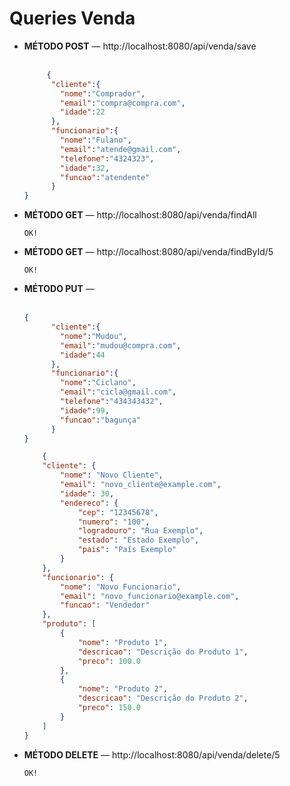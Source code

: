 # Queries Venda

<ul>
  <li> <strong>MÉTODO POST</strong> — http://localhost:8080/api/venda/save
  </li> 
</br>
  
``` json 
     {
      "cliente":{
        "nome":"Comprador",
        "email":"compra@compra.com",
        "idade":22
      },
      "funcionario":{
        "nome":"Fulano",
        "email":"atende@gmail.com",
        "telefone":"4324323",
        "idade":32,
        "funcao":"atendente"
      }
}
```
  <li><strong>MÉTODO GET</strong> — http://localhost:8080/api/venda/findAll
  </li>
  
  ```OK!```
  <li><strong>MÉTODO GET</strong> — http://localhost:8080/api/venda/findById/5
  </li>
  
  ```OK!```
  <li><strong>MÉTODO PUT</strong> — 
  </li>
  </br>
  
``` json
{
      "cliente":{
        "nome":"Mudou",
        "email":"mudou@compra.com",
        "idade":44
      },
      "funcionario":{
        "nome":"Ciclano",
        "email":"cicla@gmail.com",
        "telefone":"434343432",
        "idade":99,
        "funcao":"bagunça"
      }
}
```

``` json
    {
    "cliente": {
        "nome": "Novo Cliente",
        "email": "novo_cliente@example.com",
        "idade": 30,
        "endereco": {
            "cep": "12345678",
            "numero": "100",
            "logradouro": "Rua Exemplo",
            "estado": "Estado Exemplo",
            "pais": "País Exemplo"
        }
    },
    "funcionario": {
        "nome": "Novo Funcionario",
        "email": "novo_funcionario@example.com",
        "funcao": "Vendedor"
    },
    "produto": [
        {
            "nome": "Produto 1",
            "descricao": "Descrição do Produto 1",
            "preco": 100.0
        },
        {
            "nome": "Produto 2",
            "descricao": "Descrição do Produto 2",
            "preco": 150.0
        }
    ]
}


```

  <li><strong>MÉTODO DELETE</strong> — http://localhost:8080/api/venda/delete/5
  </li>
  
  ```OK!```
</ul>

   

